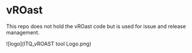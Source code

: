 # vROast

This repo does not hold the vROast code but is used for issue and release management.

![logo](ITQ_vROAST tool Logo.png)

